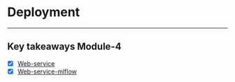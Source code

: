 # Deployment
---

## Key takeaways Module-4


- [x] [Web-service](https://github.com/surawut-jirasaktavee/course-mlops-zoomcamp/blob/main/04-deployment/notes/web-service.md)
- [x] [Web-service-mlflow](https://github.com/surawut-jirasaktavee/course-mlops-zoomcamp/blob/main/04-deployment/notes/web-service-mlflow.md)
